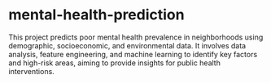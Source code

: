 # mental-health-prediction
This project predicts poor mental health prevalence in neighborhoods using demographic, socioeconomic, and environmental data. It involves data analysis, feature engineering, and machine learning to identify key factors and high-risk areas, aiming to provide insights for public health interventions.
